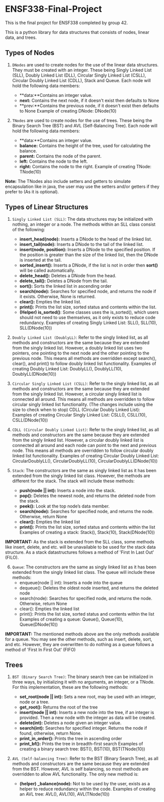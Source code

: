 # ENSF338-Final-Project

This is the final project for ENSF338 completed by group 42.

This is a python library for data structures that consists of nodes, linear data, and trees.

## Types of Nodes

1. `DNodes` are used to create nodes for the use of the linear data structures. They must be created with an integer. These being Singly Linked List (SLL), Doubly Linked List (DLL), Circular Singly Linked List (CSLL), Circular Doubly Linked List (CDLL), Stack and Queue. Each node will hold the following data members:
    - **data:**Contains an integer value.
    - **next:** Contains the next node, if it doesn't exist then defaults to None
    - **prev:**Contains the previous node, if it doesn't exist then defaults to None
 Example of creating DNode: DNode(10)
    
2. `TNodes` are used to create nodes for the use of trees. These being the Binary Search Tree (BST) and AVL (Self-Balancing Tree). Each node will hold the following data members:
    - **data:**Contains an integer value.
    - **balance:** Contains the height of the tree, used for calculating the balance.
    - **parent:** Contains the node of the parent.
    - **left:** Contains the node to the left.
    - **right:** Contains the node to the right.
Example of creating TNode: TNode(10)

**Note:** The TNodes also include setters and getters to simulate encapsulation like in java, the user may use the setters and/or getters if they prefer to (As it is optional).

## Types of Linear Structures

1. `Singly Linked List (SLL)`: The data structures may be initialized with nothing, an integer or a node. The methods within an SLL class consist of the following:
    - **insert_head(node):** Inserts a DNode to the head of the linked list.
    - **insert_tail(node):** Inserts a DNode to the tail of the linked list.
    - **insert(node, position):** Inserts a DNode to the specified position. If the position is greater than the size of the linked list, then the DNode is inserted at the tail.
    - **sorted_insert():** Inserts a DNode, if the list is not in order then **sort()** will be called automatically.
    - **delete_head():** Deletes a DNode from the head.
    - **delete_tail():** Deletes a DNode from the tail.
    - **sort():** Sorts the linked list in ascending order
    - **search(node):** Searches for specified node, and returns the node if it exists. Otherwise, None is returned.
    - **clear():** Empties the linked list.
    - **print():** Prints the list size, sorted status and contents within the list.
    - **(Helper) is_sorted()**: Some classes uses the is_sorted(), which users should not need to use themselves, as it only exists to reduce code redundancy.
Examples of creating Singly Linked List: SLL(), SLL(10), SLL(DNode(10))

2. `Doubly Linked List (DoublyLL)`: Refer to the singly linked list, as all methods and constructors are the same because they are extended from the singly linked list. However, a doubly linked list uses two pointers, one pointing to the next node and the other pointing to the previous node. This means all methods are overridden except search(), clear(), and print() to follow doubly linked list functionality.
Examples of creating Doubly Linked List: DoublyLL(), DoublyLL(10), DoublyLL(DNode(10))

3. `Circular Singly Linked List (CSLL)`: Refer to the singly linked list, as all methods and constructors are the same because they are extended from the singly linked list. However, a circular singly linked list is connected all around. This means all methods are overridden to follow circular singly linked list functionality. (The changes include using the size to check when to stop)
CDLL (Circular Doubly Linked List):
Examples of creating Circular Singly Linked List: CSLL(), CSLL(10), CSLL(DNode(10))

4. `CDLL (Circular Doubly Linked List)`: Refer to the singly linked list, as all methods and constructors are the same because they are extended from the singly linked list. However, a circular doubly linked list is connected all around and each node can point to the next and previous node. This means all methods are overridden to follow circular doubly linked list functionality. 
Examples of creating Circular Doubly Linked List: CircularDoublyLL(), CircularDoublyLL(10), CircularDoublyLL(DNode(10))

5. `Stack`: The constructors are the same as singly linked list as it has been extended from the singly linked list class. However, the methods are different for the stack. The stack will include these methods:
    - **push(node || int):** Inserts a node into the stack. 
    - **pop():** Deletes the newest node, and returns the deleted node from the stack.
    - **peek():** Look at the top node’s data member.
    - **search(node):** Searches for specified node, and returns the node. Otherwise, return None
    - **clear():** Empties the linked list
    - **print():** Prints the list size, sorted status and contents within the list
Examples of creating a stack: Stack(), Stack(10), Stack(DNode(10))

**IMPORTANT:** As the stack is extended from the SLL class, some methods like insert, delete, and etc. will be unavailable to be used for the stack data structure. As a stack datastructures follows a method of 'First In Last Out' (FILO).

6. `Queue`: The constructors are the same as singly linked list as it has been extended from the singly linked list class. The queue will include these methods:
    - enqueue(node || int): Inserts a node into the queue
    - dequeue(): Deletes the oldest node inserted, and returns the deleted node
    - search(node): Searches for specified node, and returns the node. Otherwise, return None
    - clear(): Empties the linked list
    - print(): Prints the list size, sorted status and contents within the list
Examples of creating a queue: Queue(), Queue(10), Queue(DNode(10))

**IMPORTANT:** The mentioned methods above are the only methods available for a queue. You may see the other methods, such as insert, delete, sort, and etc. However, they are overwritten to do nothing as a queue follows a method of 'First In First Out' (FIFO)

## Trees

1. `BST (Binary Search Tree)`: The binary search tree can be initialized in three ways, by initializing it with no arguments, an integer, or a TNode. For this implementation, these are the following methods:
    - **set_root(node || int):** Sets a new root, may be used with an integer, node or a tree.
    - **get_root():** Returns the root of the tree
    - **insert(node || int):** Inserts a new node into the tree, if an integer is provided. Then a new node with the integer as data will be created.
    - **delete(int):** Deletes a node given an integer value.
    - **search(int):** Searches for specified integer. Returns the node if found, otherwise, return None.
    - **print_in_order():** Prints the tree in ascending order
    - **print_bf():** Prints the tree in breadth-first search
Examples of creating a binary search tree: BST(), BST(10), BST(TNode(10))

2. `AVL (Self-balancing Tree)`: Refer to the BST (Binary Search Tree), as all methods and constructors are the same because they are extended from the BST. However, AVL is self balancing, so most methods are overridden to allow AVL functionality. The only new method is:
    - **(helper)** **_balance(node):** Not to be used by the user, exists as a helper to reduce redundancy within the code.
Examples of creating an AVL tree: AVL(), AVL(10), AVL(TNode(10))